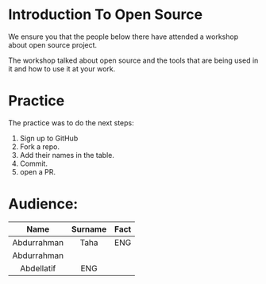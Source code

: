 # Introduction To Open Source

We ensure you that the people below there have attended a workshop about open source project. 

The workshop talked about open source and the tools that are being used in it and how to use it at your work.

# Practice

The practice was to do the next steps: 

1. Sign up to GitHub
2. Fork a repo. 
3. Add their names in the table. 
4. Commit. 
5. open a PR. 

# Audience: 

|     Name    | Surname | Fact |
|:-----------:|:-------:|:----:|
| Abdurrahman |   Taha  |   ENG   |
| Abdurrahman 
|  Abdellatif |   ENG |
